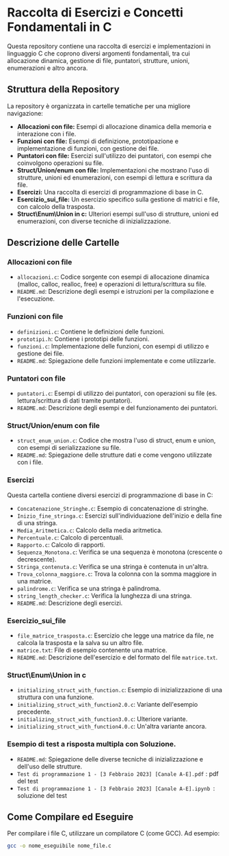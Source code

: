 # Raccolta di Esercizi e Concetti Fondamentali in C

Questa repository contiene una raccolta di esercizi e implementazioni in linguaggio C che coprono diversi argomenti fondamentali, tra cui allocazione dinamica, gestione di file, puntatori, strutture, unioni, enumerazioni e altro ancora.

## Struttura della Repository

La repository è organizzata in cartelle tematiche per una migliore navigazione:

*   **Allocazioni con file:** Esempi di allocazione dinamica della memoria e interazione con i file.
*   **Funzioni con file:** Esempi di definizione, prototipazione e implementazione di funzioni, con gestione dei file.
*   **Puntatori con file:** Esercizi sull'utilizzo dei puntatori, con esempi che coinvolgono operazioni su file.
*   **Struct/Union/enum con file:** Implementazioni che mostrano l'uso di strutture, unioni ed enumerazioni, con esempi di lettura e scrittura da file.
*   **Esercizi:** Una raccolta di esercizi di programmazione di base in C.
*   **Esercizio_sui_file:** Un esercizio specifico sulla gestione di matrici e file, con calcolo della trasposta.
*   **Struct\Enum\Union in c:** Ulteriori esempi sull'uso di strutture, unioni ed enumerazioni, con diverse tecniche di inizializzazione.

## Descrizione delle Cartelle

### Allocazioni con file

*   `allocazioni.c`: Codice sorgente con esempi di allocazione dinamica (malloc, calloc, realloc, free) e operazioni di lettura/scrittura su file.
*   `README.md`: Descrizione degli esempi e istruzioni per la compilazione e l'esecuzione.

### Funzioni con file

*   `definizioni.c`: Contiene le definizioni delle funzioni.
*   `prototipi.h`: Contiene i prototipi delle funzioni.
*   `funzioni.c`: Implementazione delle funzioni, con esempi di utilizzo e gestione dei file.
*   `README.md`: Spiegazione delle funzioni implementate e come utilizzarle.

### Puntatori con file

*   `puntatori.c`: Esempi di utilizzo dei puntatori, con operazioni su file (es. lettura/scrittura di dati tramite puntatori).
*   `README.md`: Descrizione degli esempi e del funzionamento dei puntatori.

### Struct/Union/enum con file

*   `struct_enum_union.c`: Codice che mostra l'uso di struct, enum e union, con esempi di serializzazione su file.
*   `README.md`: Spiegazione delle strutture dati e come vengono utilizzate con i file.

### Esercizi

Questa cartella contiene diversi esercizi di programmazione di base in C:

*   `Concatenazione_Stringhe.c`: Esempio di concatenazione di stringhe.
*   `Inizio_fine_stringa.c`: Esercizi sull'individuazione dell'inizio e della fine di una stringa.
*   `Media_Aritmetica.c`: Calcolo della media aritmetica.
*   `Percentuale.c`: Calcolo di percentuali.
*   `Rapporto.c`: Calcolo di rapporti.
*   `Sequenza_Monotona.c`: Verifica se una sequenza è monotona (crescente o decrescente).
*   `Stringa_contenuta.c`: Verifica se una stringa è contenuta in un'altra.
*   `Trova_colonna_maggiore.c`: Trova la colonna con la somma maggiore in una matrice.
*   `palindrome.c`: Verifica se una stringa è palindroma.
*   `string_length_checker.c`: Verifica la lunghezza di una stringa.
*   `README.md`: Descrizione degli esercizi.

### Esercizio\_sui\_file

*   `file_matrice_trasposta.c`: Esercizio che legge una matrice da file, ne calcola la trasposta e la salva su un altro file.
*   `matrice.txt`: File di esempio contenente una matrice.
*   `README.md`: Descrizione dell'esercizio e del formato del file `matrice.txt`.

### Struct\Enum\Union in c

*   `initializing_struct_with_function.c`: Esempio di inizializzazione di una struttura con una funzione.
*   `initializing_struct_with_function2.0.c`: Variante dell'esempio precedente.
*   `initializing_struct_with_function3.0.c`: Ulteriore variante.
*   `initializing_struct_with_function4.0.c`: Un'altra variante ancora.
### Esempio di test a risposta multipla con Soluzione.
*   `README.md`: Spiegazione delle diverse tecniche di inizializzazione e dell'uso delle strutture.
*    `Test di programmazione 1 - [3 Febbraio 2023] [Canale A-E].pdf` : pdf del test
*    `Test di programmazione 1 - [3 Febbraio 2023] [Canale A-E].ipynb `: soluzione del test
## Come Compilare ed Eseguire

Per compilare i file C, utilizzare un compilatore C (come GCC). Ad esempio:

```bash
gcc -o nome_eseguibile nome_file.c
